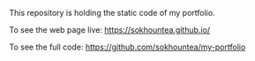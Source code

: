 This repository is holding the static code of my portfolio.

To see the web page live: https://sokhountea.github.io/

To see the full code: https://github.com/sokhountea/my-portfolio
